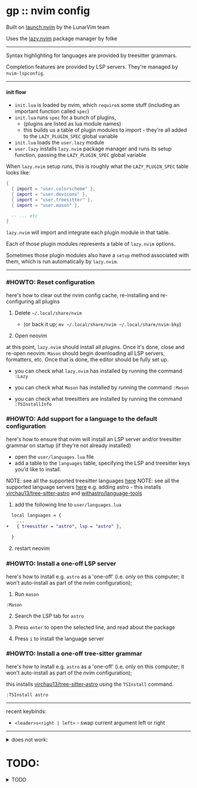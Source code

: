 # gp :: nvim config

Built on [launch.nvim](https://github.com/LunarVim/Launch.nvim/tree/master) by the LunarVim team

Uses the [lazy.nvim](https://github.com/folke/lazy.nvim) package manager by folke

---

Syntax highlighting for languages are provided by treesitter grammars.

Completion features are provided by LSP servers. They're managed by `nvim-lspconfig`.

---

#### init flow

- `init.lua` is loaded by nvim, which `require`s some stuff (including an important function called `spec`)
- `init.lua` runs `spec` for a bunch of plugins,
  - (plugins are listed as lua module names)
  - this builds us a table of plugin modules to import - they're all added to the `LAZY_PLUGIN_SPEC` global variable
- `init.lua` loads the `user.lazy` module
- `user.lazy` installs `lazy.nvim` package manager and runs its setup function, passing the `LAZY_PLUGIN_SPEC` global variable

When `lazy.nvim` setup runs, this is roughly what the `LAZY_PLUGIN_SPEC` table looks like:

```lua
{
  { import = "user.colorscheme" },
  { import = "user.devicons" },
  { import = "user.treesitter" },
  { import = "user.mason" },

  -- ... etc
}
```

`lazy.nvim` will import and integrate each plugin module in that table.

Each of those plugin modules represents a table of `lazy.nvim` options.

Sometimes those plugin modules also have a `setup` method associated with them, which is run automatically by `lazy.nvim`.

---

### #HOWTO: Reset configuration

here's how to clear out the nvim config cache, re-installing and re-configuring all plugins

1. Delete `~/.local/share/nvim`
    - (or back it up; `mv ~/.local/share/nvim ~/.local/share/nvim-bkp`)

2. Open neovim

at this point, `lazy.nvim` should install all plugins. Once it's done, close and re-open neovim. `Mason` should begin downloading all LSP servers, formatters, etc. Once that is done, the editor should be fully set up.

- you can check what `lazy.nvim` has installed by running the command `:Lazy`

- you can check what `Mason` has installed by running the command `:Mason`

- you can check what treesitters are installed by running the command `:TSInstallInfo`

### #HOWTO: Add support for a language to the default configuration

here's how to ensure that nvim will install an LSP server and/or treesitter grammar on startup (if they're not already installed)

- open the `user/languages.lua` file
- add a table to the `languages` table, specifying the LSP and treesitter keys you'd like to install.

NOTE: see all the supported treesitter languages [here](https://github.com/nvim-treesitter/nvim-treesitter?tab=readme-ov-file#supported-languages)
NOTE: see all the supported language servers [here](https://github.com/williamboman/mason-lspconfig.nvim?tab=readme-ov-file#available-lsp-servers)
e.g. adding astro - this installs [virchau13/tree-sitter-astro](https://github.com/virchau13/tree-sitter-astro) and [withastro/language-tools](https://github.com/withastro/language-tools)

1. add the following line to `user/languages.lua`

```diff
  local languages = {
    ...
+   { treesitter = "astro", lsp = "astro" },
  
  }
```

2. restart neovim


### #HOWTO: Install a one-off LSP server

here's how to install e.g. `astro` as a 'one-off' (i.e. only on this computer; it won't auto-install as part of the nvim configuration);

1. Run `mason`

```
:Mason
```

2. Search the LSP tab for `astro`

3. Press `enter` to open the selected line, and read about the package

4. Press `i` to install the language server


### #HOWTO: Install a one-off tree-sitter grammar

here's how to install e.g. `astro` as a 'one-off' (i.e. only on this computer; it won't auto-install as part of the nvim configuration);

this installs [virchau13/tree-sitter-astro](https://github.com/virchau13/tree-sitter-astro) using the `TSInstall` command.

```
:TSInstall astro
```

---

recent keybinds:

- `<leader>s<right | left>` - swap current argument left or right

---

<details>
<summary>does not work:</summary>
- in neovide,
    - highlighting a bunch of text (e.g. inside "") and pasting from system clipboard `"+p`
</details>

# TODO:

<details>
<summary>TODO</summary>

- [ ] install that plugin which lets you set a specific color scheme per language | [link](https://github.com/folke/styler.nvim)
- [ ] set default theme for `.lua` files to `lunaperche`
  - it's installed by default in vim and looks pretty good for lua
  - makes a good theme for nvim config editing
- [ ] switch from null-ls to none-ls
- [ ] make a `snippet or cmp plugin or none-ls plugin` to show an autocomplete dropdown for all the supported keys in `user.todo-comments`
- [ ] project-specific settings
  - each project should be able to specify its own settings file that neovim loads when the repo is opened
  - the intent is mainly for LSP settings right now;
    - e.g. provide a sub-directory to elixir's LSP projectDir setting
    - e.g. provide rust-analyzer options for false-positive dead client/server code in a leptos project
- [ ] when a new buffer is opened that isn't already in the buffer list, cleanup old buffers past a certain limit (maybe 25 buffers?)
- [ ] is there a way to trigger code actions from inside the Trouble window?
- [ ] could we add a cli argument to lazygit, allowing us to open lazygit from nvim and automatically select the active nvim file in the lazygit file tree?
- [ ] try out [nvim-pack/nvim-spectre](https://github.com/nvim-pack/nvim-spectre)
- [ ] try out [edluffy/specs.nvim](https://github.com/edluffy/specs.nvim)
- [ ] re-add [lspkind](https://github.com/onsails/lspkind.nvim) to cmp
- [ ] try out [nvim-ufo](https://github.com/kevinhwang91/nvim-ufo)
- [ ] use ~~ranger~~ yazi as filebrowser by default, but fall back to triptych when not available
- [ ] try mini.completion instead of nvim-cmp
  - it seems to have debounce settings out of the box, and may be async? (cmp doesn't really feel like it's async)

</details>
